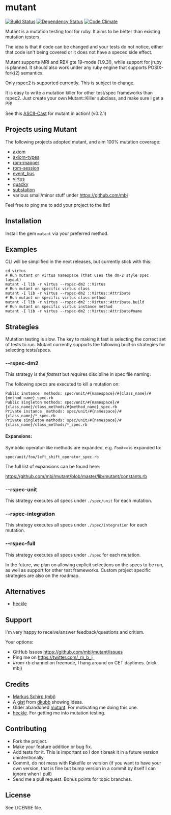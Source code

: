 mutant
======

[![Build Status](https://secure.travis-ci.org/mbj/mutant.png?branch=master)](http://travis-ci.org/mbj/mutant)
[![Dependency Status](https://gemnasium.com/mbj/mutant.png)](https://gemnasium.com/mbj/mutant)
[![Code Climate](https://codeclimate.com/github/mbj/mutant.png)](https://codeclimate.com/github/mbj/mutant)

Mutant is a mutation testing tool for ruby. It aims to be better than existing mutation testers.

The idea is that if code can be changed and your tests do not notice, either that code isn't being covered
or it does not have a speced side effect.

Mutant supports MRI and RBX gte 19-mode (1.9.3!), while support for jruby is planned. It should also work under any ruby
engine that supports POSIX-fork(2) semantics.

Only rspec2 is supported currently. This is subject to change.

It is easy to write a mutation killer for other test/spec frameworks than rspec2.
Just create your own Mutant::Killer subclass, and make sure I get a PR!

See this [ASCII-Cast](http://ascii.io/a/1707) for mutant in action! (v0.2.1)

Projects using Mutant
---------------------

The following projects adopted mutant, and aim 100% mutation coverage:

* [axiom](https://github.com/dkubb/axiom)
* [axiom-types](https://github.com/dkubb/axiom-types)
* [rom-mapper](https://github.com/rom/rom-mapper)
* [rom-session](https://github.com/rom/rom-session)
* [event_bus](https://github.com/kevinrutherford/event_bus)
* [virtus](https://github.com/solnic/virtus)
* [quacky](https://github.com/benmoss/quacky)
* [substation](https://github.com/snusnu/substation)
* various small/minor stuff under https://github.com/mbj

Feel free to ping me to add your project to the list!

Installation
------------

Install the gem `mutant` via your preferred method.

Examples
--------

CLI will be simplified in the next releases, but currently stick with this:

```
cd virtus
# Run mutant on virtus namespace (that uses the dm-2 style spec layout)
mutant -I lib -r virtus --rspec-dm2 ::Virtus
# Run mutant on specific virtus class
mutant -I lib -r virtus --rspec-dm2 ::Virtus::Attribute
# Run mutant on specific virtus class method
mutant -I lib -r virtus --rspec-dm2 ::Virtus::Attribute.build
# Run mutant on specific virtus instance method
mutant -I lib -r virtus --rspec-dm2 ::Virtus::Attribute#name
```

Strategies
----------

Mutation testing is slow. The key to making it fast is selecting the correct set of tests to run.
Mutant currently supports the following built-in strategies for selecting tests/specs.

### --rspec-dm2

This strategy is the *fastest* but requires discipline in spec file naming.

The following specs are executed to kill a mutation on:
```
Public instance  methods: spec/unit/#{namespace}/#{class_name}/#{method_name}_spec.rb
Public singleton methods: spec/unit/#{namespace}/#{class_name}/class_methods/#{method_name}_spec.rb
Private instance  methods: spec/unit/#{namespace}/#{class_name}/*_spec.rb
Private singleton methods: spec/unit/#{namespace}/#{class_name}/class_methods/*_spec.rb
```

#### Expansions:

Symbolic operator-like methods are expanded, e.g. ```Foo#<<``` is expanded to:
```
spec/unit/foo/left_shift_operator_spec.rb
````

The full list of expansions can be found here:

https://github.com/mbj/mutant/blob/master/lib/mutant/constants.rb

### --rspec-unit

This strategy executes all specs under ``./spec/unit`` for each mutation.

### --rspec-integration

This strategy executes all specs under ``./spec/integration`` for each mutation.

### --rspec-full

This strategy executes all specs under ``./spec`` for each mutation.

In the future, we plan on allowing explicit selections on the specs to be run, as well as support for other test frameworks.
Custom project specific strategies are also on the roadmap.

Alternatives
------------

* [heckle](https://github.com/seattlerb/heckle)

Support
-------

I'm very happy to receive/answer feedback/questions and critism.

Your options:

* GitHub Issues https://github.com/mbj/mutant/issues
* Ping me on https://twitter.com/_m_b_j_
* #rom-rb channel on freenode, I hang around on CET daytimes. (nick mbj)

Credits
-------

* [Markus Schirp (mbj)](https://github.com/mbj)
* A [gist](https://gist.github.com/1065789) from [dkubb](https://github.com/dkubb) showing ideas.
* Older abandoned [mutant](https://github.com/txus/mutant). For motivating me doing this one.
* [heckle](https://github.com/seattlerb/heckle). For getting me into mutation testing.

Contributing
-------------

* Fork the project.
* Make your feature addition or bug fix.
* Add tests for it. This is important so I don't break it in a
  future version unintentionally.
* Commit, do not mess with Rakefile or version
  (if you want to have your own version, that is fine but bump version in a commit by itself I can ignore when I pull)
* Send me a pull request. Bonus points for topic branches.

License
-------

See LICENSE file.
